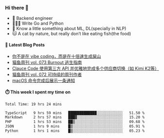 ### Hi there 👋

- 🔧 Backend engineer
- 👨🏻‍💻 Write Go and Python
- 🔭 Know a little something about ML, DL(specially in NLP)
- 🐱 A cat by nature, but really don’t like eating fish(the food)

#### 📖 Latest Blog Posts
<!-- BLOG-POST-LIST:START -->
- [你不是在 vibe coding，而是在十倍速生成屎山](https://ameow.xyz/archives/vibe-coding-or-shit-generating)
- [猫鱼周刊 vol. 073 Burnout 逃生指南](https://ameow.xyz/archives/weekly-073)
- [Clauce Code 使用第三方 API 并优雅地完成多个供应商切换（如 Kimi K2等）](https://ameow.xyz/archives/claude-code-graceful-usage-with-third-party-api)
- [猫鱼周刊 vol. 072 可持续的周刊作者](https://ameow.xyz/archives/weekly-072)
- [macOS 命令完成后展示一条通知](https://ameow.xyz/archives/display-notification-after-command-finishes-macos)
<!-- BLOG-POST-LIST:END -->

#### ⏱️ This week I spent my time on
<!--START_SECTION:waka-->

```txt
Total Time: 19 hrs 24 mins

TypeScript   9 hrs 59 mins   █████████████░░░░░░░░░░░░   51.50 %
Markdown     2 hrs 57 mins   ███▓░░░░░░░░░░░░░░░░░░░░░   15.20 %
PHP          1 hrs 53 mins   ██▒░░░░░░░░░░░░░░░░░░░░░░   09.68 %
JSON         1 hrs 9 mins    █▒░░░░░░░░░░░░░░░░░░░░░░░   05.91 %
Python       1 hrs 1 mins    █▒░░░░░░░░░░░░░░░░░░░░░░░   05.23 %
```

<!--END_SECTION:waka-->

<!--
**LeslieLeung/LeslieLeung** is a ✨ _special_ ✨ repository because its `README.md` (this file) appears on your GitHub profile.

Here are some ideas to get you started:

- 🔭 I’m currently working on ...
- 🌱 I’m currently learning ...
- 👯 I’m looking to collaborate on ...
- 🤔 I’m looking for help with ...
- 💬 Ask me about ...
- 📫 How to reach me: ...
- 😄 Pronouns: ...
- ⚡ Fun fact: ...
-->
